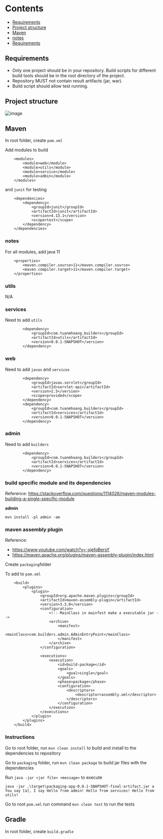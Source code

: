 # Contents
- [Requirements](#requirements)
- [Project structure](#project-structure)
- [Maven](#maven)
- [notes](#notes)
- [Requirements](#requirements)

## Requirements
- Only one project should be in your repository. Build scripts for different build tools should be in the root directory of the project.
- Repository MUST not contain result artifacts (jar, war).
- Build script should allow test running.

## Project structure

![image](https://user-images.githubusercontent.com/37680968/146538202-3918d32a-db98-4a7b-a9d8-c866cb2194a8.png)

## Maven

In root folder, create `pom.xml`

Add modules to build

```
    <modules>
        <module>web</module>
        <module>utils</module>
        <module>service</module>
        <module>admin</module>
    </modules>
```

and `junit` for testing

```
    <dependencies>
        <dependency>
            <groupId>junit</groupId>
            <artifactId>junit</artifactId>
            <version>4.13.1</version>
            <scope>test</scope>
        </dependency>
    </dependencies>
```

### notes

For all modules, add java 11

```
    <properties>
        <maven.compiler.source>11</maven.compiler.source>
        <maven.compiler.target>11</maven.compiler.target>
    </properties>
```

### utils
N/A

### services

Need to add `utils`

```
        <dependency>
            <groupId>com.tuanmhoang.builders</groupId>
            <artifactId>utils</artifactId>
            <version>0.0.1-SNAPSHOT</version>
        </dependency>
```

### web

Need to add `javax` and `services`

```
        <dependency>
            <groupId>javax.servlet</groupId>
            <artifactId>servlet-api</artifactId>
            <version>2.5</version>
            <scope>provided</scope>
        </dependency>
        <dependency>
            <groupId>com.tuanmhoang.builders</groupId>
            <artifactId>services</artifactId>
            <version>0.0.1-SNAPSHOT</version>
        </dependency>
```

### admin

Need to add `builders`

```
        <dependency>
            <groupId>com.tuanmhoang.builders</groupId>
            <artifactId>services</artifactId>
            <version>0.0.1-SNAPSHOT</version>
        </dependency>
```

### build specific module and its dependencies

Reference: https://stackoverflow.com/questions/1114026/maven-modules-building-a-single-specific-module

**admin**

`mvn install -pl admin -am`

### maven assembly plugin

Reference: 
- https://www.youtube.com/watch?v=-sjefqBersY
- https://maven.apache.org/plugins/maven-assembly-plugin/index.html

Create `packaging`folder

To add to `pom.xml`

```
    <build>
        <plugins>
            <plugin>
                <groupId>org.apache.maven.plugins</groupId>
                <artifactId>maven-assembly-plugin</artifactId>
                <version>3.3.0</version>
                <configuration>
                    <!-- MainClass in mainfest make a executable jar -->
                    <archive>
                        <manifest>
                            <mainClass>com.builders.admin.AdminEntryPoint</mainClass>
                        </manifest>
                    </archive>
                </configuration>

                <executions>
                    <execution>
                        <id>build-package</id>
                        <goals>
                            <goal>single</goal>
                        </goals>
                        <phase>package</phase>
                        <configuration>
                            <descriptors>
                                <descriptor>assembly.xml</descriptor>
                            </descriptors>
                        </configuration>
                    </execution>
                </executions>
            </plugin>
        </plugins>
    </build>
```

### Instructions

Go to root folder, run `mvn clean install` to build and install to the dependencies to repository

Go to `packaging` folder, run `mvn clean package` to build jar files with the dependencies

Run `java -jar <jar file> <message>` to execute

```
java -jar .\target\packaging-app-0.0.1-SNAPSHOT-final-artifact.jar a
You say [a], I say Hello from admin! Hello from services! Hello from utils!
```

Go to root `pom.xml` run command `mvn clean test` to run the tests

## Gradle

In root folder, create `build.gradle`